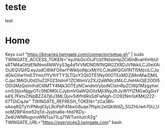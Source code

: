 # teste
test
# Home
Keys
curl "https://binaries.twingate.com/connector/setup.sh" | sudo TWINGATE_ACCESS_TOKEN="eyJhbGciOiJFUzI1NiIsImtpZCI6InBvaHhHbUlsRTM4aGttdENiNmt4NWVyS3g4d1VVMDNDN1NQRGZXRDJVNkkiLCJ0eXAiOiJEQVQifQ.eyJudCI6IkFOIiwiYWlkIjoiNjcxMjYiLCJkaWQiOiI1NTI5MzciLCJqdGkiOiIwYmE3YmU1Yy1hYTY3LTQxY2QtOTE5Ny00OTExMDZjMmMwZjMiLCJpc3MiOiJ0d2luZ2F0ZSIsImF1ZCI6ImVzZXJ2aWNlczMiLCJleHAiOjE2ODI5ODI3MzQsImlhdCI6MTY4Mjk3OTEzNCwidmVyIjoiNCIsInRpZCI6IjI1MzgyIiwicm53IjoxNjgyOTc5NDM0LCJybmV0aWQiOiIzMjI3NyJ9.JyW1YlZMGa0gSisYk41L7FktvZINpBZZ47j6J3MLQjov5i6fh9RsSdFwNgh-CO92Nm1sKMKj222-tl7TDiCqJw" TWINGATE_REFRESH_TOKEN="zCa3Bh-eAeq8QTyYrPNkqll3yLRcPbP45bxG8uqe7fhplc2eIQkWdZj_5GZHUwh70U_UooM2BP4me52qTd-Jyjdna6e-fdd7KDy-Ze4UWNRogvruWNTsa71Lq71WTumtutcR2g" TWINGATE_URL="https://eservices3.twingate.com" bash
